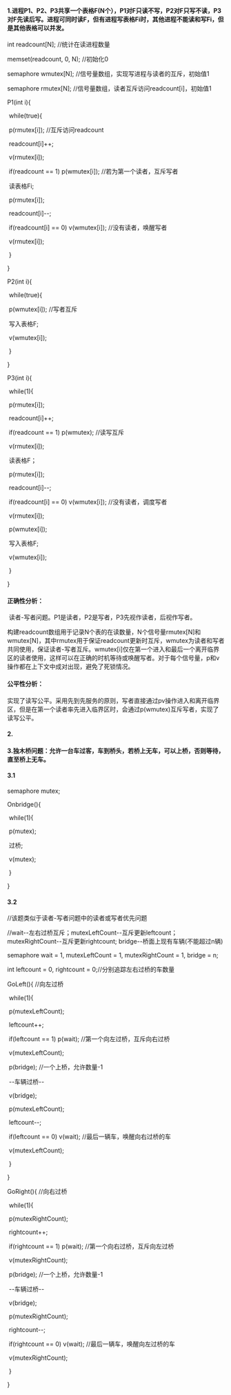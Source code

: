 #### 1.进程P1、P2、P3共享一个表格F(N个），P1对F只读不写，P2对F只写不读，P3对F先读后写。进程可同时读F，但有进程写表格Fi时，其他进程不能读和写Fi，但是其他表格可以并发。

int readcount[N]; //统计在读进程数量

memset(readcount, 0, N);	//初始化0

semaphore wmutex[N];	//信号量数组，实现写进程与读者的互斥，初始值1

semaphore rmutex[N];	//信号量数组，读者互斥访问readcount[i]，初始值1



P1(int i){

​	while(true){

​		p(rmutex[i]);	//互斥访问readcount

​		readcount[i]++;

​		v(rmutex[i]);

​		if(readcount == 1)	p(wmutex[i]);	//若为第一个读者，互斥写者

​		读表格Fi;

​		p(rmutex[i]);

​		readcount[i]--;

​		if(readcount[i] == 0)	v(wmutex[i]);	//没有读者，唤醒写者

​		v(rmutex[i]);

​	}

}

P2(int i){

​	while(true){

​		p(wmutex[i]);	//写者互斥

​		写入表格F;

​		v(wmutex[i]);

​	}

}

P3(int i){

​	while(1){

​		p(rmutex[i]);

​		readcount[i]++;

​		if(readcount == 1)	p(wmutex);	//读写互斥

​		v(rmutex[i]);

​		读表格F；

​		p(rmutex[i]);

​		readcount[i]--;

​		if(readcount[i] == 0)	v(wmutex[i]);	//没有读者，调度写者

​		v(rmutex[i]);

​		p(wmutex[i]);

​		写入表格F;

​		v(wmutex[i]);

​	}

}

#### 正确性分析：

​		读者-写者问题。P1是读者，P2是写者，P3先视作读者，后视作写者。

​		构建readcount数组用于记录N个表的在读数量，N个信号量rmutex[N]和wmutex[N]，其中rmutex用于保证readcount更新时互斥，wmutex为读者和写者共同使用，保证读者-写者互斥。wmutex[i]仅在第一个进入和最后一个离开临界区的读者使用，这样可以在正确的时机等待或唤醒写者。对于每个信号量，p和v操作都在上下文中成对出现，避免了死锁情况。

#### 公平性分析：

实现了读写公平。采用先到先服务的原则，写者直接通过pv操作进入和离开临界区，但是在第一个读者率先进入临界区时，会通过p(wmutex)互斥写者，实现了读写公平。

#### 2.



#### 3.独木桥问题：允许一台车过客，车到桥头，若桥上无车，可以上桥，否则等待，直至桥上无车。

#### 3.1

semaphore mutex;

Onbridge(){

​	while(1){

​		p(mutex);

​		过桥;

​		v(mutex);

​	}

}

#### 3.2

//该题类似于读者-写者问题中的读者或写者优先问题

//wait--左右过桥互斥；mutexLeftCount--互斥更新leftcount；mutexRightCount--互斥更新rightcount; bridge--桥面上现有车辆(不能超过n辆)

semaphore wait = 1, mutexLeftCount = 1, mutexRightCount = 1, bridge = n; 

int leftcount = 0, rightcount = 0;//分别追踪左右过桥的车数量

GoLeft(){	//向左过桥

​	while(1){

​		p(mutexLeftCount);

​		leftcount++;

​		if(leftcount == 1)	p(wait);	//第一个向左过桥，互斥向右过桥				

​		v(mutexLeftCount);

​		p(bridge);	//一个上桥，允许数量-1

​		--车辆过桥--

​		v(bridge);

​		p(mutexLeftCount);

​		leftcount--;

​		if(leftcount == 0)	v(wait);	//最后一辆车，唤醒向右过桥的车

​		v(mutexLeftCount);	

​	}

}

GoRight(){	//向右过桥

​	while(1){

​		p(mutexRightCount);

​		rightcount++;

​		if(rightcount == 1)	p(wait);	//第一个向右过桥，互斥向左过桥				

​		v(mutexRightCount);

​		p(bridge);	//一个上桥，允许数量-1

​		--车辆过桥--

​		v(bridge);

​		p(mutexRightCount);

​		rightcount--;

​		if(rightcount == 0)	v(wait);	//最后一辆车，唤醒向左过桥的车

​		v(mutexRightCount);	

​	}

}

